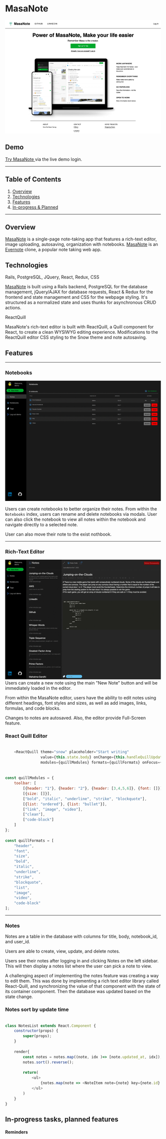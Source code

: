 # MasaNote
![alt text](https://github.com/masacheung/MasaNote/blob/main/app/assets/images/home_page.png)
## Demo

<a href="https://masanote.herokuapp.com/">Try MasaNote </a> via the live demo login.

---

## Table of Contents
1. [Overview](https://github.com/masacheung/MasaNote#overview)
2. [Technologies](https://github.com/masacheung/MasaNote#technologies)
3. [Features](https://github.com/masacheung/MasaNote#features)
4. [In-progress & Planned](https://github.com/masacheung/MasaNote#in-progress-tasks-planned-features)

---

## Overview
<a href="https://masanote.herokuapp.com/">MasaNote</a> is a single-page note-taking app that features a rich-text editor, image uploading, autosaving, organization with notebooks. <a href="https://masanote.herokuapp.com/">MasaNote</a> is an <a href="https://evernote.com/">Evernote</a> clone, a popular note taking web app.

## Technologies
Rails, PostgreSQL, JQuery, React, Redux, CSS

<a href="https://masanote.herokuapp.com/">MasaNote</a> is built using a Rails backend, PostgreSQL for the database management, jQuery/AJAX for database requests, React & Redux for the frontend and state management and CSS for the webpage styling. It's structured as a normalized state and uses thunks for asynchronous CRUD actions.

ReactQuill

MasaNote's rich-text editor is built with ReactQuill, a Quill component for React, to create a clean WYSIWYG editing experience. Modifications to the ReactQuill editor CSS styling to the Snow theme and note autosaving.

## Features

---

### Notebooks
![alt text](https://github.com/masacheung/MasaNote/blob/main/app/assets/images/notebook.gif)

Users can create notebooks to better organize their notes. From within the `Notebooks` index, users can rename and delete notebooks via modals. User can also click the notebook to view all notes within the notebook and navigate directly to a selected note.

User can also move their note to the exist nothbook.

---

### Rich-Text Editor
![alt text](https://github.com/masacheung/MasaNote/blob/main/app/assets/images/editor.gif)
Users can create a new note using the main "New Note" button and will be immediately loaded in the editor.

From within the MasaNote editor, users have the ability to edit notes using different headings, font styles and sizes, as well as add images, links, formulas, and code blocks.

Changes to notes are autosaved. Also, the editor provide Full-Screen feature.

### React Quill Editor

```Javascript

    <ReactQuill theme="snow" placeholder="Start writing" 
                value={this.state.body} onChange={this.handleQuillUpdate} 
                modules={quillModules} formats={quillFormats} onFocus={() => this.setToolbar(true)}/>


const quillModules = {
    toolbar: [
        [{header: "1"}, {header: "2"}, {header: [3,4,5,6]}, {font: []}],
        [{size: []}],
        ["bold", "italic", "underline", "strike", "blockquote"],
        [{list: "ordered"}, {list: "bullet"}],
        ["link", "image", "video"],
        ["clean"],
        ["code-block"]
    ]
};

const quillFormats = [
    "header",
    "font",
    "size",
    "bold",
    "italic",
    "underline",
    "strike",
    "blockquote",
    "list",
    "image",
    "video",
    "code-block"
];

```

---

### Notes

Notes are a table in the database with columns for title, body, notebook_id, and user_id.

Users are able to create, view, update, and delete notes.

Users see their notes after logging in and clicking Notes on the left sidebar. This will then display a notes list where the user can pick a note to view.

A challenging aspect of implementing the notes feature was creating a way to edit them. This was done by implementing a rich text editor library called React-Quill, and synchronizing the value of that component with the state of its container component. Then the database was updated based on the state change.


### Notes sort by update time

```Javascript

class NotesList extends React.Component {
    constructor(props) {
        super(props);
    }

    render{
        const notes = notes.map((note, idx )=> [note.updated_at, idx]);
        notes.sort().reverse();

        return(
            <ul>
                {notes.map(note => <NoteItem note={note} key={note.id} />)}
            </ul>
        )
    }
}

```

## In-progress tasks, planned features

#### Reminders